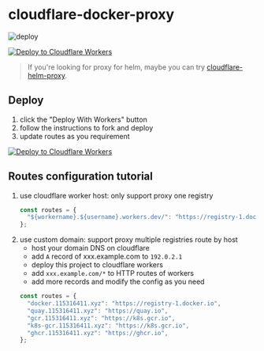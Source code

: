 # cloudflare-docker-proxy

![deploy](https://github.com/tindermei/cloudflare-docker-proxy/actions/workflows/deploy.yaml/badge.svg)

[![Deploy to Cloudflare Workers](https://deploy.workers.cloudflare.com/button)](https://deploy.workers.cloudflare.com/?url=https://github.com/tindermei/cloudflare-docker-proxy)

> If you're looking for proxy for helm, maybe you can try [cloudflare-helm-proxy](https://github.com/tindermei/cloudflare-helm-proxy).

## Deploy

1. click the "Deploy With Workers" button
2. follow the instructions to fork and deploy
3. update routes as you requirement

[![Deploy to Cloudflare Workers](https://deploy.workers.cloudflare.com/button)](https://deploy.workers.cloudflare.com/?url=https://github.com/tindermei/cloudflare-docker-proxy)

## Routes configuration tutorial

1. use cloudflare worker host: only support proxy one registry
   ```javascript
   const routes = {
     "${workername}.${username}.workers.dev/": "https://registry-1.docker.io",
   };
   ```
2. use custom domain: support proxy multiple registries route by host
   - host your domain DNS on cloudflare
   - add `A` record of xxx.example.com to `192.0.2.1`
   - deploy this project to cloudflare workers
   - add `xxx.example.com/*` to HTTP routes of workers
   - add more records and modify the config as you need
   ```javascript
   const routes = {
     "docker.115316411.xyz": "https://registry-1.docker.io",
     "quay.115316411.xyz": "https://quay.io",
     "gcr.115316411.xyz": "https://k8s.gcr.io",
     "k8s-gcr.115316411.xyz": "https://k8s.gcr.io",
     "ghcr.115316411.xyz": "https://ghcr.io",
   };
   ```

